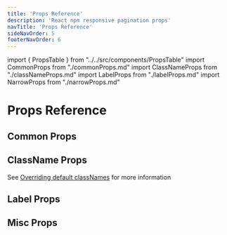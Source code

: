 ```yaml
---
title: 'Props Reference'
description: 'React npm responsive pagination props'
navTitle: 'Props Reference'
sideNavOrder: 5
footerNavOrder: 6
---
```


import { PropsTable } from "../../src/components/PropsTable"
import CommonProps from "./commonProps.md"
import ClassNameProps from "./classNameProps.md"
import LabelProps from "./labelProps.md"
import NarrowProps from "./narrowProps.md"

# Props Reference

## Common Props

<PropsTable>
<CommonProps />
</PropsTable>

## ClassName Props

See [Overriding default classNames](/custom-styled-pagination/#overriding-default-classnames) for more information

<PropsTable>
<ClassNameProps />
</PropsTable>

## Label Props

<PropsTable>
<LabelProps />
</PropsTable>

## Misc Props

<PropsTable>
<NarrowProps />
</PropsTable>
